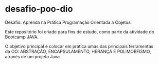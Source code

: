 # desafio-poo-dio

Desafio: Aprenda na Prática Programação Orientada a Objetos.

Este repositório foi criado para fins de estudo, como parte da atividade do Bootcamp JAVA.

O objetivo principal é colocar em prática umas das principais ferramentas da OO: ABSTRAÇÃO, ENCAPSULAMENTO, HERANÇA E POLIMORFISMO, através de um projeto Java.
